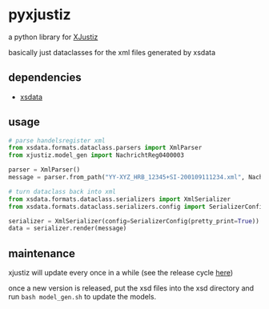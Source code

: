 # pyxjustiz

a python library for [XJustiz](https://xjustiz.justiz.de/)

basically just dataclasses for the xml files generated by xsdata

## dependencies

- [xsdata](https://xsdata.readthedocs.io/en/latest/)

## usage

```python
# parse handelsregister xml
from xsdata.formats.dataclass.parsers import XmlParser
from xjustiz.model_gen import NachrichtReg0400003

parser = XmlParser()
message = parser.from_path("YY-XYZ_HRB_12345+SI-200109111234.xml", NachrichtReg0400003)

# turn dataclass back into xml
from xsdata.formats.dataclass.serializers import XmlSerializer
from xsdata.formats.dataclass.serializers.config import SerializerConfig

serializer = XmlSerializer(config=SerializerConfig(pretty_print=True))
data = serializer.render(message)
```

## maintenance

xjustiz will update every once in a while (see the release cycle [here](https://xjustiz.justiz.de/index.php))

once a new version is released, put the xsd files into the xsd directory and run
`bash model_gen.sh`
to update the models.
